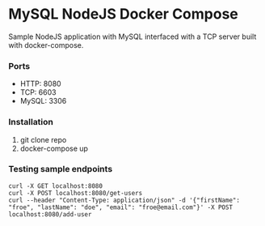 # MySQL NodeJS Docker Compose

Sample NodeJS application with MySQL interfaced with a TCP server built with docker-compose.

### Ports

- HTTP: 8080
- TCP: 6603
- MySQL: 3306

### Installation

1. git clone repo
2. docker-compose up

### Testing sample endpoints
```
curl -X GET localhost:8080
curl -X POST localhost:8080/get-users
curl --header "Content-Type: application/json" -d '{"firstName": "froe", "lastName": "doe", "email": "froe@email.com"}' -X POST localhost:8080/add-user
```
